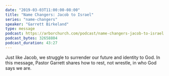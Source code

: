 ```yaml
---
date: "2019-03-03T11:00:00-08:00"
title: "Name Changers: Jacob to Israel"
series: "name-changers"
speaker: "Garrett Birkeland"
type: message
podcast: https://arborchurch.com/podcast/name-changers-jacob-to-israel.m4a
podcast_bytes: 32658804
podcast_duration: 43:27
---
```


Just like Jacob, we struggle to surrender our future and identity to God. In this message, Pastor Garrett shares how to rest, not wrestle, in who God says we are. 

